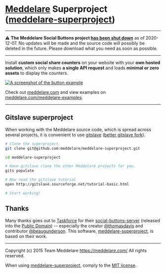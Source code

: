 # [Meddelare](https://meddelare.com/) Superproject ([meddelare-superproject](https://github.com/meddelare/meddelare-superproject))

---

⚠️ **The Meddelare Social Buttons project [has been shut down](https://github.com/meddelare/meddelare-superproject/issues/8)** as of 2020-12-07. No updates will be made and the source code will possibly be deleted in the future. Please download what you need as soon as possible.

---



Install **custom social share counters** on your website with your **own hosted solution**, which only makes **a single API request** and loads **minimal or zero assets** to display the counters.

[![A screenshot of the button example](https://cloud.githubusercontent.com/assets/1398544/8511166/5c92d0b2-230b-11e5-895a-d3b67da749b5.png)](https://meddelare.com/)

Check out [meddelare.com](https://meddelare.com/) and view examples on [meddelare.com/meddelare-examples](https://meddelare.com/meddelare-examples).



---



## Gitslave superproject

When working with the Meddelare source code, which is spread across several projects, it is convenient to use [gitslave](http://gitslave.sourceforge.net/) ([better gitslave fork](https://github.com/joelpurra/gitslave)).

```bash
# Clone the superproject.
git clone git@github.com:meddelare/meddelare-superproject.git

cd meddelare-superproject

# Have gitslave clone the other Meddelare projects for you.
gits populate

# Now read the gitslave tutorial
open http://gitslave.sourceforge.net/tutorial-basic.html

# Start working!
```



## Thanks

Many thanks goes out to [Taskforce](https://taskforce.is/) for their [social-buttons-server](https://github.com/tfrce/social-buttons-server) (released into the [Public Domain](https://github.com/tfrce/social-buttons-server/tree/faf1a41e5d2d44b7e6de460b9369f11437095af1)) -- especially the creator [@thomasdavis](https://github.com/thomasdavis) and contributor [@beaugunderson](https://github.com/beaugunderson). This software, [meddelare-superproject](https://github.com/meddelare/meddelare-superproject), is based on their work.



---

Copyright (c) 2015 Team Meddelare <https://meddelare.com/> All rights reserved.

When using [meddelare-superproject](https://github.com/meddelare/meddelare-superproject), comply to the [MIT license](https://opensource.org/licenses/MIT).
